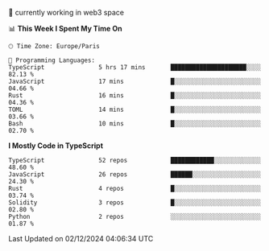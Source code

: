 🔭 currently working in web3 space

<!--START_SECTION:waka-->
📊 **This Week I Spent My Time On** 

```text
🕑︎ Time Zone: Europe/Paris

💬 Programming Languages: 
TypeScript               5 hrs 17 mins       █████████████████████░░░░   82.13 % 
JavaScript               17 mins             █░░░░░░░░░░░░░░░░░░░░░░░░   04.66 % 
Rust                     16 mins             █░░░░░░░░░░░░░░░░░░░░░░░░   04.36 % 
TOML                     14 mins             █░░░░░░░░░░░░░░░░░░░░░░░░   03.66 % 
Bash                     10 mins             █░░░░░░░░░░░░░░░░░░░░░░░░   02.70 % 
```

**I Mostly Code in TypeScript** 

```text
TypeScript               52 repos            ████████████░░░░░░░░░░░░░   48.60 % 
JavaScript               26 repos            ██████░░░░░░░░░░░░░░░░░░░   24.30 % 
Rust                     4 repos             █░░░░░░░░░░░░░░░░░░░░░░░░   03.74 % 
Solidity                 3 repos             █░░░░░░░░░░░░░░░░░░░░░░░░   02.80 % 
Python                   2 repos             ░░░░░░░░░░░░░░░░░░░░░░░░░   01.87 % 
```




 Last Updated on 02/12/2024 04:06:34 UTC
<!--END_SECTION:waka-->
